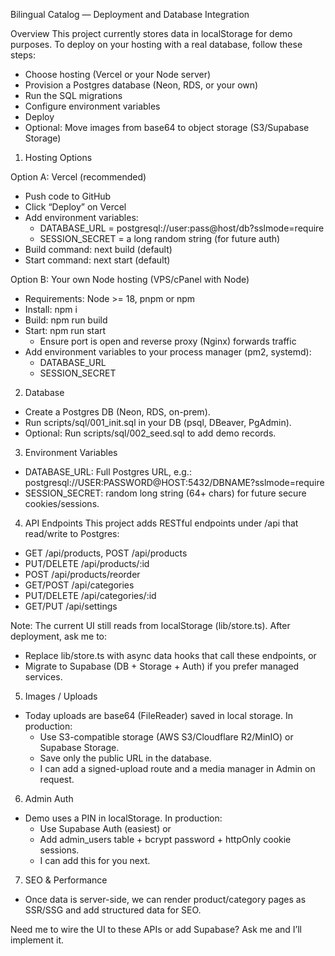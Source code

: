 Bilingual Catalog — Deployment and Database Integration

Overview
This project currently stores data in localStorage for demo purposes. To deploy on your hosting with a real database, follow these steps:
- Choose hosting (Vercel or your Node server)
- Provision a Postgres database (Neon, RDS, or your own)
- Run the SQL migrations
- Configure environment variables
- Deploy
- Optional: Move images from base64 to object storage (S3/Supabase Storage)

1) Hosting Options

Option A: Vercel (recommended)
- Push code to GitHub
- Click “Deploy” on Vercel
- Add environment variables:
  - DATABASE_URL = postgresql://user:pass@host/db?sslmode=require
  - SESSION_SECRET = a long random string (for future auth)
- Build command: next build (default)
- Start command: next start (default)

Option B: Your own Node hosting (VPS/cPanel with Node)
- Requirements: Node >= 18, pnpm or npm
- Install: npm i
- Build: npm run build
- Start: npm run start
  - Ensure port is open and reverse proxy (Nginx) forwards traffic
- Add environment variables to your process manager (pm2, systemd):
  - DATABASE_URL
  - SESSION_SECRET

2) Database
- Create a Postgres DB (Neon, RDS, on-prem).
- Run scripts/sql/001_init.sql in your DB (psql, DBeaver, PgAdmin).
- Optional: Run scripts/sql/002_seed.sql to add demo records.

3) Environment Variables
- DATABASE_URL: Full Postgres URL, e.g.:
  postgresql://USER:PASSWORD@HOST:5432/DBNAME?sslmode=require
- SESSION_SECRET: random long string (64+ chars) for future secure cookies/sessions.

4) API Endpoints
This project adds RESTful endpoints under /api that read/write to Postgres:
- GET /api/products, POST /api/products
- PUT/DELETE /api/products/:id
- POST /api/products/reorder
- GET/POST /api/categories
- PUT/DELETE /api/categories/:id
- GET/PUT /api/settings

Note: The current UI still reads from localStorage (lib/store.ts). After deployment, ask me to:
- Replace lib/store.ts with async data hooks that call these endpoints, or
- Migrate to Supabase (DB + Storage + Auth) if you prefer managed services.

5) Images / Uploads
- Today uploads are base64 (FileReader) saved in local storage. In production:
  - Use S3-compatible storage (AWS S3/Cloudflare R2/MinIO) or Supabase Storage.
  - Save only the public URL in the database.
  - I can add a signed-upload route and a media manager in Admin on request.

6) Admin Auth
- Demo uses a PIN in localStorage. In production:
  - Use Supabase Auth (easiest) or
  - Add admin_users table + bcrypt password + httpOnly cookie sessions.
  - I can add this for you next.

7) SEO & Performance
- Once data is server-side, we can render product/category pages as SSR/SSG and add structured data for SEO.

Need me to wire the UI to these APIs or add Supabase? Ask me and I’ll implement it.
